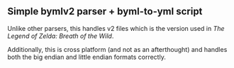 ## Simple bymlv2 parser + byml-to-yml script

Unlike other parsers, this handles v2 files which is the version used in
*The Legend of Zelda: Breath of the Wild*.

Additionally, this is cross platform (and not as an afterthought) and handles
both the big endian and little endian formats correctly.
